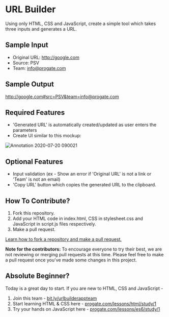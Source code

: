 # URL Builder

Using only HTML, CSS and JavaScript, create a simple tool which takes three inputs and generates a URL.

## Sample Input
* Original URL: http://google.com
* Source: PSV
* Team: info@progate.com

## Sample Output
http://google.com#src=PSV&team=info@progate.com

## Required Features
* 'Generated URL' is automatically created/updated as user enters the parameters
* Create UI similar to this mockup: 

![Annotation 2020-07-20 090021](https://user-images.githubusercontent.com/10005645/88474297-98688800-cf42-11ea-9904-6f59b7959133.png)

## Optional Features
* Input validation (ex - Show an error  if 'Original URL' is not a link or 'Team' is not an email)
* 'Copy URL' button which copies the generated URL to the clipboard.

## How To Contribute?
1. Fork this repository.
2. Add your HTML code in index.html, CSS in stylesheet.css and JavaScript in script.js files respectively.
3. Make a pull request.

[Learn how to fork a repository and make a pull request.](https://guides.github.com/activities/forking/)

**Note for the contributors:** To encourage everyone to try their best, we are not reviewing or merging pull requests at this time. Please feel free to make a pull request once you've made some changes in this project.

## Absolute Beginner?

Today is a great day to start. If you are new to HTML, CSS and JavaScript - 

1. Join this team - [bit.ly/urlbuilderappteam](https://bit.ly/urlbuilderappteam)
2. Start learning HTML & CSS here - [progate.com/lessons/html/study/1](https://progate.com/lessons/html/study/1)
3. Try your hands on JavaScript here - [progate.com/lessons/es6/study/1](https://progate.com/lessons/es6/study/1)
